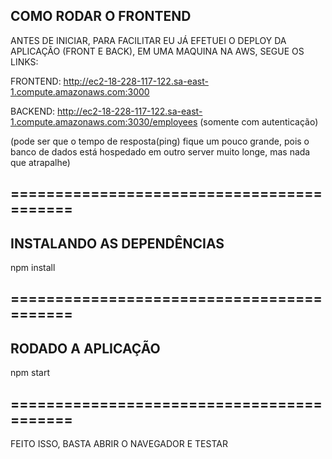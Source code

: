 ## COMO RODAR O FRONTEND
ANTES DE INICIAR, PARA FACILITAR EU JÁ EFETUEI O DEPLOY DA APLICAÇÃO (FRONT E BACK), EM UMA MAQUINA NA AWS, SEGUE OS LINKS:


FRONTEND: http://ec2-18-228-117-122.sa-east-1.compute.amazonaws.com:3000

BACKEND: http://ec2-18-228-117-122.sa-east-1.compute.amazonaws.com:3030/employees  (somente com autenticação)


(pode ser que o tempo de resposta(ping) fique um pouco grande, pois o banco de dados está hospedado em outro server muito longe, mas nada que atrapalhe)

## ==========================================
## INSTALANDO AS DEPENDÊNCIAS

npm install

## ==========================================

## RODADO A APLICAÇÃO

npm start

## ==========================================

FEITO ISSO, BASTA ABRIR O NAVEGADOR E TESTAR

